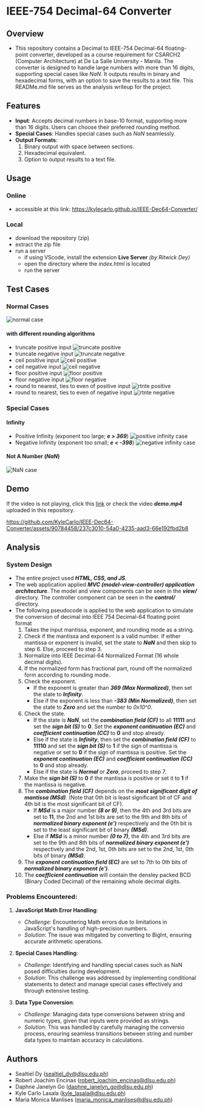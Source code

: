 # IEEE-754 Decimal-64 Converter

## Overview 
- This repository contains a Decimal to IEEE-754 Decimal-64 floating-point converter, developed as a course requirement for CSARCH2 (Computer Architecture) at De La Salle University - Manila. The converter is designed to handle large numbers with more than 16 digits, supporting special cases like *NaN*. It outputs results in binary and hexadecimal forms, with an option to save the results to a text file. This READMe.md file serves as the analysis writeup for the project.

## Features
- **Input**: Accepts decimal numbers in base-10 format, supporting more than 16 digits. Users can choose their preferred rounding method.
- **Special Cases**: Handles special cases such as *NaN* seamlessly.
- **Output Formats**: 
    1. Binary output with space between sections.
    2. Hexadecimal equivalent.
    3. Option to output results to a text file.

## Usage
### Online 
- accessible at this link: https://kylecarlo.github.io/IEEE-Dec64-Converter/
### Local
- download the repository (zip)
- extract the zip file
- run a server
    - if using VScode, install the extension **Live Server** *(by Ritwick Dey)*
    - open the directory where the *index.html* is located
    - run the server

## Test Cases
### Normal Cases
![normal case](tests/normal_case.png)
#### with different rounding algorithms
- truncate positive input
    ![truncate positive](tests/positive_trun.png)
- truncate negative input
    ![truncate negative](tests/negative_trun.png)
- ceil positive input
    ![ceil positive](tests/positive_ceil.png)
- ceil negative input
    ![ceil negative](tests/negative_ceil.png)
- floor positive input
    ![floor positive](tests/positive_floor.png)
- floor negative input
    ![floor negative](tests/negative_floor.png)
- round to nearest, ties to even of positive input
    ![rtnte positive](tests/positive_even.png)
- round to nearest, ties to even of negative input
    ![rtnte negative](tests/negative_even.png)
### Special Cases
#### Infinity
- Positive Infinity (exponent too large; ***e > 369***)
    ![positive infinity case](tests/inf_case.png)
- Negative Infinity (exponent too small; ***e < -398***)
    ![negative infinity case](tests/neg_inf_case.png)
#### Not A Number (***NaN***)
![NaN case](tests/nan_case.png)

## Demo
If the video is not playing, click this <a href="https://youtu.be/3LneY9X8juU">link</a> or check the video ***demo.mp4*** uploaded in this repository.


https://github.com/KyleCarlo/IEEE-Dec64-Converter/assets/90784458/237c3010-54a0-4235-aad3-66e192fbd2b8


## Analysis
### System Design
- The entire project used ***HTML, CSS, and JS***.
- The web application applied ***MVC (model-view-controller) application architecture***. The model and view components can be seen in the ***view/*** directory. The controller component can be seen in the ***control/*** directory.
- The following pseudocode is applied to the web application to simulate the conversion of decimal into IEEE 754 Decimal-64 floating point format
    1. Takes the input mantissa, exponent, and rounding mode as a string.
    2. Check if the mantissa and exponent is a valid number. If either mantissa or exponent is invalid, set the state to ***NaN*** and then skip to step 6. Else, proceed to step 3.
    3. Normalize into IEEE Decimal-64 Normalized Format (16 whole decimal digits).
    4. If the normalized form has fractional part, round off the normalized form according to rounding mode.
    5. Check the exponent. 
        - If the exponent is greater than ***369 (Max Normalized)***, then set the state to ***Infinity***. 
        - Else if the exponent is less than ***-383 (Min Normalized)***, then set the state to ***Zero*** and set the number to *0x10^0*.
    6. Check the state. 
        - If the state is ***NaN***, set the ***combination field (CF)*** to all **11111** and set the ***sign bit (S)*** to **0**. Set the ***exponent continuation (EC)*** and ***coefficient continuation (CC)*** to **0** and stop already. 
        - Else if the state is ***Infinity***, then set the ***combination field (CF)*** to **11110** and set the ***sign bit (S)*** to **1** if the sign of mantissa is negative or set to **0** if the sign of mantissa is positive. Set the ***exponent continuation (EC)*** and ***coefficient continuation (CC)*** to **0** and stop already. 
        - Else if the state is ***Normal*** or ***Zero***, proceed to step 7.
    7. Make the ***sign bit (S)*** to **0** if the mantissa is positive or set it to **1** if the mantissa is negative.
    8. The ***combination field (CF)*** depends on the ***most significant digit of mantissa (MSd)***. (Note that 0th bit is least significant bit of CF and 4th bit is the most significant bit of CF).
        - If ***MSd*** is a major number ***(8 or 9)***, then the 4th and 3rd bits are set to **11**, the 2nd and 1st bits are set to the 9th and 8th bits of ***normalized binary exponent (e')*** respectively and the 0th bit is set to the least significant bit of binary ***(MSd)***.
        - Else if ***MSd*** is a minor number ***(0 to 7)***, the 4th and 3rd bits are set to the 9th and 8th bits of ***normalized binary exponent (e')*** respectively and the 2nd, 1st, 0th bits are set to the 2nd, 1st, 0th bits of binary ***(MSd)***.
    9. The ***exponent continuation field (EC)*** are set to 7th to 0th bits of ***normalized binary exponent (e')***.
    10. The ***coefficient continuation*** will contain the densley packed BCD (Binary Coded Decimal) of the remaining whole decimal digits.
### Problems Encountered:
1. **JavaScript Math Error Handling**:
   - *Challenge*: Encountering Math errors due to limitations in JavaScript's handling of high-precision numbers.
   - *Solution*: The issue was mitigated by converting to BigInt, ensuring accurate arithmetic operations.

2. **Special Cases Handling**:
   - *Challenge*: Identifying and handling special cases such as NaN posed difficulties during development.
   - *Solution*: This challenge was addressed by implementing conditional statements to detect and manage special cases effectively and through extensive testing.

3. **Data Type Conversion**:
   - *Challenge*: Managing data type conversions between string and numeric types, given that inputs were provided as strings.
   - *Solution*: This was handled by carefully managing the conversio process, ensuring seamless transitions between string and number data types to maintain accuracy in calculations.

## Authors
- Sealtiel Dy (sealtiel_dy@dlsu.edu.ph)
- Robert Joachim Encinas (robert_joachim_encinas@dlsu.edu.ph)
- Daphne Janelyn Go (daphne_janelyn_go@dlsu.edu.ph)
- Kyle Carlo Lasala (kyle_lasala@dlsu.edu.ph)
- Maria Monica Manlises (maria_monica_manlises@dlsu.edu.ph)
